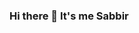 ### Hi there 👋 It's me Sabbir 

<!--
**Sabbir-Abdullah/Sabbir-Abdullah** is a ✨ _special_ ✨ repository because its `README.md` (this file) appears on your GitHub profile.

Here are some ideas to get you started:

- 🔭 I’m currently working on ...
- 🌱 I’m currently learning 
- 👯 I’m looking to collaborate on ...
- 🤔 I’m looking for help with ...    
- 💬 Ask me about ...
- 📫 How to reach me:
- 😄 Pronouns: ...
- ⚡ Fun fact: ...
-->
